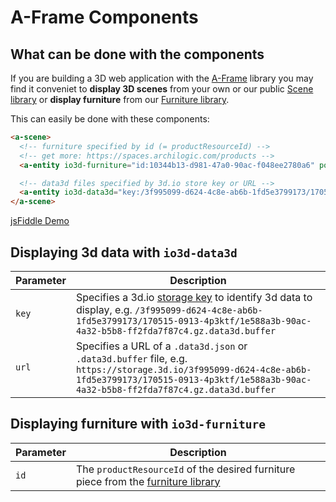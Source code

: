 # A-Frame Components

## What can be done with the components

If you are building a 3D web application with the [A-Frame](https://aframe.io) library
you may find it conveniet to **display 3D scenes** from your own or our public [Scene library](/docs/api/1/scene-library.html)
or **display furniture** from our [Furniture library](/docs/api/1/furniture-library.html).

This can easily be done with these components:

```html
<a-scene>
  <!-- furniture specified by id (= productResourceId) -->
  <!-- get more: https://spaces.archilogic.com/products -->
  <a-entity io3d-furniture="id:10344b13-d981-47a0-90ac-f048ee2780a6" position="-2 0 -3.2" rotation="0 180 0"></a-entity>

  <!-- data3d files specified by 3d.io store key or URL -->
  <a-entity io3d-data3d="key:/3f995099-d624-4c8e-ab6b-1fd5e3799173/170515-0913-4p3ktf/1e588a3b-90ac-4a32-b5b8-ff2fda7f87c4.gz.data3d.buffer" position="0 0 0"></a-entity>
</a-scene>
```
[jsFiddle Demo](https://jsfiddle.net/3dio/5wgoq2u7/embedded/result,html/dark/)

## Displaying 3d data with `io3d-data3d`

| Parameter | Description |
| --- | --- |
| `key` | Specifies a 3d.io [storage key](/docs/api/1/storage.md) to identify 3d data to display, e.g. `/3f995099-d624-4c8e-ab6b-1fd5e3799173/170515-0913-4p3ktf/1e588a3b-90ac-4a32-b5b8-ff2fda7f87c4.gz.data3d.buffer` |
| `url` | Specifies a URL of a `.data3d.json` or `.data3d.buffer` file, e.g. `https://storage.3d.io/3f995099-d624-4c8e-ab6b-1fd5e3799173/170515-0913-4p3ktf/1e588a3b-90ac-4a32-b5b8-ff2fda7f87c4.gz.data3d.buffer` |

## Displaying furniture with `io3d-furniture`

| Parameter | Description |
| --- | --- |
| `id` | The `productResourceId` of the desired furniture piece from the [furniture library](/docs/api/1/furniture-library.md) |
